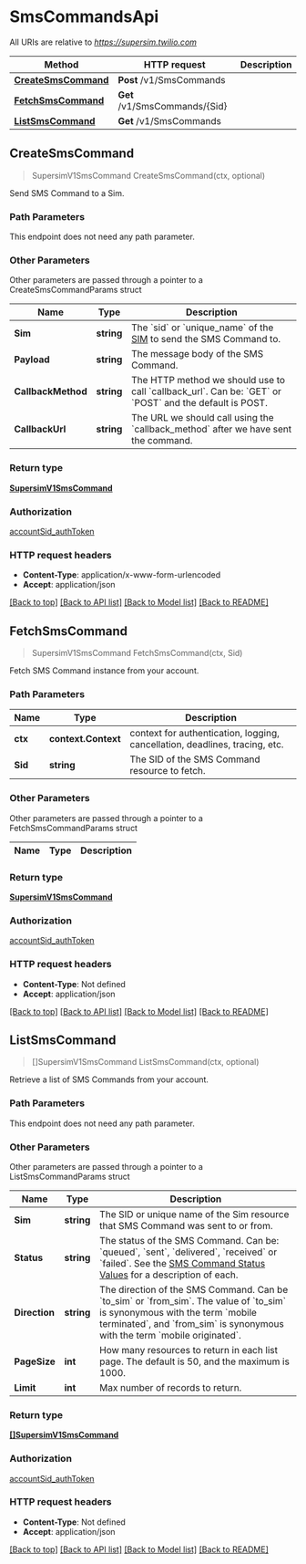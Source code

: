 # SmsCommandsApi

All URIs are relative to *https://supersim.twilio.com*

Method | HTTP request | Description
------------- | ------------- | -------------
[**CreateSmsCommand**](SmsCommandsApi.md#CreateSmsCommand) | **Post** /v1/SmsCommands | 
[**FetchSmsCommand**](SmsCommandsApi.md#FetchSmsCommand) | **Get** /v1/SmsCommands/{Sid} | 
[**ListSmsCommand**](SmsCommandsApi.md#ListSmsCommand) | **Get** /v1/SmsCommands | 



## CreateSmsCommand

> SupersimV1SmsCommand CreateSmsCommand(ctx, optional)



Send SMS Command to a Sim.

### Path Parameters

This endpoint does not need any path parameter.

### Other Parameters

Other parameters are passed through a pointer to a CreateSmsCommandParams struct


Name | Type | Description
------------- | ------------- | -------------
**Sim** | **string** | The &#x60;sid&#x60; or &#x60;unique_name&#x60; of the [SIM](https://www.twilio.com/docs/iot/supersim/api/sim-resource) to send the SMS Command to.
**Payload** | **string** | The message body of the SMS Command.
**CallbackMethod** | **string** | The HTTP method we should use to call &#x60;callback_url&#x60;. Can be: &#x60;GET&#x60; or &#x60;POST&#x60; and the default is POST.
**CallbackUrl** | **string** | The URL we should call using the &#x60;callback_method&#x60; after we have sent the command.

### Return type

[**SupersimV1SmsCommand**](SupersimV1SmsCommand.md)

### Authorization

[accountSid_authToken](../README.md#accountSid_authToken)

### HTTP request headers

- **Content-Type**: application/x-www-form-urlencoded
- **Accept**: application/json

[[Back to top]](#) [[Back to API list]](../README.md#documentation-for-api-endpoints)
[[Back to Model list]](../README.md#documentation-for-models)
[[Back to README]](../README.md)


## FetchSmsCommand

> SupersimV1SmsCommand FetchSmsCommand(ctx, Sid)



Fetch SMS Command instance from your account.

### Path Parameters


Name | Type | Description
------------- | ------------- | -------------
**ctx** | **context.Context** | context for authentication, logging, cancellation, deadlines, tracing, etc.
**Sid** | **string** | The SID of the SMS Command resource to fetch.

### Other Parameters

Other parameters are passed through a pointer to a FetchSmsCommandParams struct


Name | Type | Description
------------- | ------------- | -------------

### Return type

[**SupersimV1SmsCommand**](SupersimV1SmsCommand.md)

### Authorization

[accountSid_authToken](../README.md#accountSid_authToken)

### HTTP request headers

- **Content-Type**: Not defined
- **Accept**: application/json

[[Back to top]](#) [[Back to API list]](../README.md#documentation-for-api-endpoints)
[[Back to Model list]](../README.md#documentation-for-models)
[[Back to README]](../README.md)


## ListSmsCommand

> []SupersimV1SmsCommand ListSmsCommand(ctx, optional)



Retrieve a list of SMS Commands from your account.

### Path Parameters

This endpoint does not need any path parameter.

### Other Parameters

Other parameters are passed through a pointer to a ListSmsCommandParams struct


Name | Type | Description
------------- | ------------- | -------------
**Sim** | **string** | The SID or unique name of the Sim resource that SMS Command was sent to or from.
**Status** | **string** | The status of the SMS Command. Can be: &#x60;queued&#x60;, &#x60;sent&#x60;, &#x60;delivered&#x60;, &#x60;received&#x60; or &#x60;failed&#x60;. See the [SMS Command Status Values](https://www.twilio.com/docs/wireless/api/smscommand-resource#status-values) for a description of each.
**Direction** | **string** | The direction of the SMS Command. Can be &#x60;to_sim&#x60; or &#x60;from_sim&#x60;. The value of &#x60;to_sim&#x60; is synonymous with the term &#x60;mobile terminated&#x60;, and &#x60;from_sim&#x60; is synonymous with the term &#x60;mobile originated&#x60;.
**PageSize** | **int** | How many resources to return in each list page. The default is 50, and the maximum is 1000.
**Limit** | **int** | Max number of records to return.

### Return type

[**[]SupersimV1SmsCommand**](SupersimV1SmsCommand.md)

### Authorization

[accountSid_authToken](../README.md#accountSid_authToken)

### HTTP request headers

- **Content-Type**: Not defined
- **Accept**: application/json

[[Back to top]](#) [[Back to API list]](../README.md#documentation-for-api-endpoints)
[[Back to Model list]](../README.md#documentation-for-models)
[[Back to README]](../README.md)

